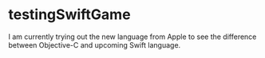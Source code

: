 testingSwiftGame
================

I am currently trying out the new language from Apple to see the difference between Objective-C 
and upcoming Swift language.

